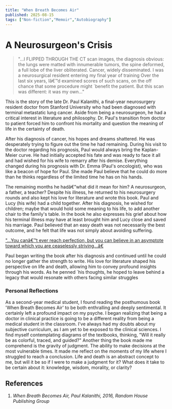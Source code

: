```yaml
---
title: "When Breath Becomes Air"
published: 2025-08-15
tags: ["Non-fiction","Memoir","Autobiography"]
---
```


# A Neurosurgeon's Crisis
>"...I FLIPPED THROUGH THE CT scan images, the diagnosis obvious: the lungs were matted with innumerable tumors, the spine deformed, a   full lobe of the liver obliterated. Cancer, widely disseminated. I was a neurosurgical resident entering my final year of training Over the last six years, Iâ€™d examined scores of such scans, on the off chance that some procedure might `benefit the patient. But this scan was different: it was my own..."

This is the story of the late Dr. Paul Kalanithi, a final-year neurosurgery resident doctor from Stanford University who had been diagnosed with terminal metastatic lung cancer. Aside from being a neurosurgeon, he had a critical interest in literature and philosophy. Dr. Paul's transition from doctor to patient forced him to confront his mortality and question the meaning of life in the certainty of death.

After his diagnosis of cancer, his hopes and dreams shattered. He was desperately trying to figure out the time he had remaining. During his visit to the doctor regarding his prognosis, Paul would always bring the Kaplan-Meier curve. He had initially accepted his fate and was ready to face it all and had wished for his wife to remarry after his demise. Everything changed during his prognosis with Dr. Emma (Paul's oncologist), who was like a beacon of hope for Paul. She made Paul believe that he could do more than he thinks regardless of the limited time he has on his hands.

The remaining months he hadâ€”what did it mean for him? A neurosurgeon, a father, a teacher? Despite his illness, he returned to his neurosurgery rounds and also kept his love for literature and wrote this book. Paul and Lucy (his wife) had a child together. After his diagnosis, he wished for children; maybe that would hold some meaning to his life, to add another chair to the family's table. In the book he also expresses his grief about how his terminal illness may have at least brought him and Lucy close and saved his marriage. Paul believed that an easy death was not necessarily the best outcome, and he felt that life was not simply about avoiding suffering.

<u>"...You canâ€™t ever reach perfection, but you can believe in an asymptote toward which you are ceaselessly striving...â€</u>

Paul began writing the book after his diagnosis and continued until he could no longer gather the strength to write. His love for literature shaped his perspective on life and death, allowing him to convey profound insights through his words. As he penned `his thoughts, he hoped to leave behind a legacy that would resonate with others facing similar struggles

### Personal Reflections

As a second-year medical student, I found reading the posthumous book 'When Breath Becomes Air' to be both enthralling and deeply sentimental. It certainly left a profound impact on my psyche. I began realizing that being a doctor in clinical practice is going to be a different reality from being a medical student in the classroom. I've always had my doubts about my subjective curriculum, as I am yet to be exposed to the clinical sciences. I find myself contemplating diagrams of the textbooks, thinking, "Will it really be as colorful, traced, and guided?" Another thing the book made me comprehend is the gravity of judgment. The ability to make decisions at the most vulnerable times. It made me reflect on the moments of my life where I struggled to reach a conclusion. Life and death is an abstract concept to me, but will it be so if I were to make a judgment for it? What does it take to be certain about it: knowledge, wisdom, morality, or clarity?

## References
1. <i>When Breath Becomes Air, Paul Kalanithi, 2016, Random House Publishing Group </i>